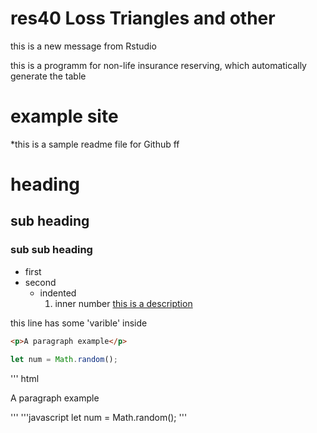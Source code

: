 # res40 Loss Triangles and other
this is a new message from Rstudio

this is a programm for non-life insurance reserving, which automatically generate the table

# example site 

*this is a sample readme file for Github ff

# heading 
## sub heading 
### sub sub heading 

- first 
- second
  - indented 
    1. inner number 
[this is a description](https://github.com/limin0926/myrepo/)

this line has some 'varible' inside

```html
<p>A paragraph example</p>
```
```javascript
let num = Math.random();
```
''' html
<p> A paragraph example </p>
'''
'''javascript
let num = Math.random();
'''

